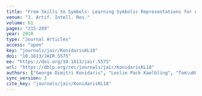 ```yaml
---
title: "From Skills to Symbols: Learning Symbolic Representations for Abstract High-Level Planning."
venue: "J. Artif. Intell. Res."
volume: 61
pages: "215-289"
year: 2018
type: "Journal Articles"
access: "open"
key: "journals/jair/KonidarisKL18"
doi: "10.1613/JAIR.5575"
ee: "https://doi.org/10.1613/jair.5575"
url: "https://dblp.org/rec/journals/jair/KonidarisKL18"
authors: ["George Dimitri Konidaris", "Leslie Pack Kaelbling", "Tom\u00e1s Lozano-P\u00e9rez"]
sync_version: 3
cite_key: "journals/jair/KonidarisKL18"
---
```

